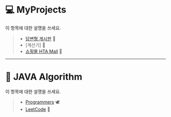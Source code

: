 # :computer: MyProjects
이 항목에 대한 설명을 쓰세요.

> * [답변형 게시판](https://github.com/CSHcode/MyProjects/tree/main/%EB%8B%B5%EB%B3%80%ED%98%95%20%EA%B2%8C%EC%8B%9C%ED%8C%90) :page_facing_up: 
> * [계산기] :construction:
> * [쇼핑몰 HTA Mall](https://github.com/CSHcode/htamart)  :shopping_cart:

***

# :triangular_ruler: JAVA Algorithm
이 항목에 대한 설명을 쓰세요.

> * [Programmers](https://github.com/CSHcode/Programmers) :dove:
> * [LeetCode](https://github.com/CSHcode/LeetCode) :bow_and_arrow: 
